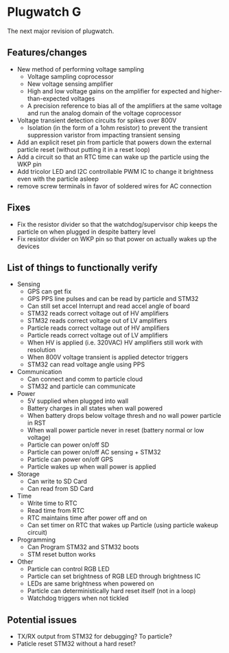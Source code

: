 Plugwatch G
===========

The next major revision of plugwatch.

## Features/changes
- New method of performing voltage sampling
  - Voltage sampling coprocessor
  - New voltage sensing amplifier 
  - High and low voltage gains on the amplifier for expected and higher-than-expected voltages
  - A precision reference to bias all of the amplifiers at the same voltage and run the analog domain of the voltage coprocessor
- Voltage transient detection circuits for spikes over 800V
  - Isolation (in the form of a 1ohm resistor) to prevent the transient suppression varistor from impacting transient sensing
- Add an explicit reset pin from particle that powers down the external particle reset (without putting it in a reset loop)
- Add a circuit so that an RTC time can wake up the particle using the WKP pin
- Add tricolor LED and I2C controllable PWM IC to change it brightness even with the particle asleep
- remove screw terminals in favor of soldered wires for AC connection

## Fixes
- Fix the resistor divider so that the watchdog/supervisor chip keeps the particle on when plugged in despite battery level
- Fix resistor divider on WKP pin so that power on actually wakes up the devices


## List of things to functionally verify
- Sensing
  - GPS can get fix
  - GPS PPS line pulses and can be read by particle and  STM32
  - Can still set accel Interrupt and read accel angle of board
  - STM32 reads correct voltage out of HV amplifiers
  - STM32 reads correct voltage out of LV amplifiers
  - Particle reads correct voltage out of HV amplifiers
  - Particle reads correct voltage out of LV amplifiers
  - When HV is applied (i.e. 320VAC) HV amplifiers still work with resolution
  - When 800V voltage transient is applied detector triggers
  - STM32 can read voltage angle using PPS
- Communication
  - Can connect and comm to particle cloud
  - STM32 and particle can communicate
- Power
  - 5V supplied when plugged into wall
  - Battery charges in all states when wall powered
  - When battery drops below voltage thresh and no wall power particle in RST
  - When wall power particle never in reset (battery normal or low voltage)
  - Particle can power on/off SD
  - Particle can power on/off AC sensing + STM32
  - Particle can power on/off GPS
  - Particle wakes up when wall power is applied
- Storage
  - Can write to SD Card
  - Can read from SD Card
- Time
  - Write time to RTC
  - Read time from RTC
  - RTC maintains time after power off and on
  - Can set timer on RTC that wakes up Particle (using particle wakeup circuit)
- Programming
  - Can Program STM32 and STM32 boots
  - STM reset button works
- Other
  - Particle can control RGB LED
  - Particle can set brightness of RGB LED through brightness IC
  - LEDs are same brightness when powered on
  - Particle can deterministically hard reset itself (not in a loop)
  - Watchdog triggers when not tickled

## Potential issues 
- TX/RX output from STM32 for debugging? To particle?
- Paticle reset STM32 without a hard reset?
